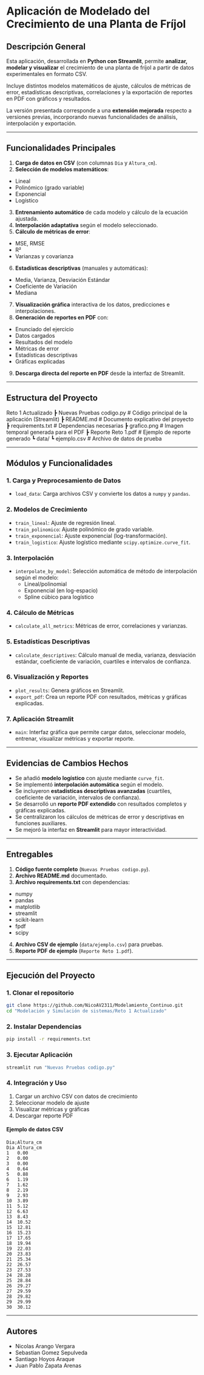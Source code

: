 
# Aplicación de Modelado del Crecimiento de una Planta de Fríjol

## Descripción General
Esta aplicación, desarrollada en **Python con Streamlit**, permite **analizar, modelar y visualizar** el crecimiento de una planta de fríjol a partir de datos experimentales en formato CSV.

Incluye distintos modelos matemáticos de ajuste, cálculos de métricas de error, estadísticas descriptivas, correlaciones y la exportación de reportes en PDF con gráficos y resultados.

La versión presentada corresponde a una **extensión mejorada** respecto a versiones previas, incorporando nuevas funcionalidades de análisis, interpolación y exportación.

---

## Funcionalidades Principales
1. **Carga de datos en CSV** (con columnas `Dia` y `Altura_cm`).
2. **Selección de modelos matemáticos**:
  - Lineal
  - Polinómico (grado variable)
  - Exponencial
  - Logístico
3. **Entrenamiento automático** de cada modelo y cálculo de la ecuación ajustada.
4. **Interpolación adaptativa** según el modelo seleccionado.
5. **Cálculo de métricas de error**:
  - MSE, RMSE
  - R²
  - Varianzas y covarianza
6. **Estadísticas descriptivas** (manuales y automáticas):
  - Media, Varianza, Desviación Estándar
  - Coeficiente de Variación
  - Mediana
7. **Visualización gráfica** interactiva de los datos, predicciones e interpolaciones.
8. **Generación de reportes en PDF** con:
  - Enunciado del ejercicio
  - Datos cargados
  - Resultados del modelo
  - Métricas de error
  - Estadísticas descriptivas
  - Gráficas explicadas
9. **Descarga directa del reporte en PDF** desde la interfaz de Streamlit.

---

## Estructura del Proyecto
Reto 1 Actualizado
┣ Nuevas Pruebas codigo.py  # Código principal de la aplicación (Streamlit)
┣ README.md                 # Documento explicativo del proyecto
┣ requirements.txt          # Dependencias necesarias
┣ grafico.png               # Imagen temporal generada para el PDF
┣ Reporte Reto 1.pdf        # Ejemplo de reporte generado
┗ data/
   ┗ ejemplo.csv           # Archivo de datos de prueba

---

## Módulos y Funcionalidades

### 1. **Carga y Preprocesamiento de Datos**
- `load_data`: Carga archivos CSV y convierte los datos a `numpy` y `pandas`.

### 2. **Modelos de Crecimiento**
- `train_lineal`: Ajuste de regresión lineal.
- `train_polinomico`: Ajuste polinómico de grado variable.
- `train_exponencial`: Ajuste exponencial (log-transformación).
- `train_logistico`: Ajuste logístico mediante `scipy.optimize.curve_fit`.

### 3. **Interpolación**
- `interpolate_by_model`: Selección automática de método de interpolación según el modelo:
  - Lineal/polinomial
  - Exponencial (en log-espacio)
  - Spline cúbico para logístico

### 4. **Cálculo de Métricas**
- `calculate_all_metrics`: Métricas de error, correlaciones y varianzas.

### 5. **Estadísticas Descriptivas**
- `calculate_descriptives`: Cálculo manual de media, varianza, desviación estándar, coeficiente de variación, cuartiles e intervalos de confianza.

### 6. **Visualización y Reportes**
- `plot_results`: Genera gráficos en Streamlit.
- `export_pdf`: Crea un reporte PDF con resultados, métricas y gráficas explicadas.

### 7. **Aplicación Streamlit**
- `main`: Interfaz gráfica que permite cargar datos, seleccionar modelo, entrenar, visualizar métricas y exportar reporte.

---

## Evidencias de Cambios Hechos
- Se añadió **modelo logístico** con ajuste mediante `curve_fit`.
- Se implementó **interpolación automática** según el modelo.
- Se incluyeron **estadísticas descriptivas avanzadas** (cuartiles, coeficiente de variación, intervalos de confianza).
- Se desarrolló un **reporte PDF extendido** con resultados completos y gráficas explicadas.
- Se centralizaron los cálculos de métricas de error y descriptivas en funciones auxiliares.
- Se mejoró la interfaz en **Streamlit** para mayor interactividad.

---

## Entregables
1. **Código fuente completo** (`Nuevas Pruebas codigo.py`).
2. **Archivo README.md** documentado.
3. **Archivo requirements.txt** con dependencias:
  - numpy
  - pandas
  - matplotlib
  - streamlit
  - scikit-learn
  - fpdf
  - scipy
4. **Archivo CSV de ejemplo** (`data/ejemplo.csv`) para pruebas.
5. **Reporte PDF de ejemplo** (`Reporte Reto 1.pdf`).

---

## Ejecución del Proyecto

### 1. Clonar el repositorio

```bash
git clone https://github.com/NicoAV2311/Modelamiento_Continuo.git
cd "Modelación y Simulación de sistemas/Reto 1 Actualizado"
```

### 2. Instalar Dependencias

```bash
pip install -r requirements.txt
```

### 3. Ejecutar Aplicación

```bash
streamlit run "Nuevas Pruebas codigo.py"
```

### 4. Integración y Uso
1. Cargar un archivo CSV con datos de crecimiento
2. Seleccionar modelo de ajuste
3. Visualizar métricas y gráficas
4. Descargar reporte PDF

#### Ejemplo de datos CSV

```
Dia;Altura_cm
Dia	Altura_cm
1	0.00
2	0.00
3	0.00
4	0.64
5	0.88
6	1.19
7	1.62
8	2.19
9	2.93
10	3.89
11	5.12
12	6.63
13	8.43
14	10.52
15	12.81
16	15.23
17	17.65
18	19.94
19	22.03
20	23.83
21	25.34
22	26.57
23	27.53
24	28.28
25	28.84
26	29.27
27	29.59
28	29.82
29	29.99
30	30.12
```

---

## Autores
- Nicolas Arango Vergara
- Sebastian Gomez Sepulveda
- Santiago Hoyos Araque
- Juan Pablo Zapata Arenas

